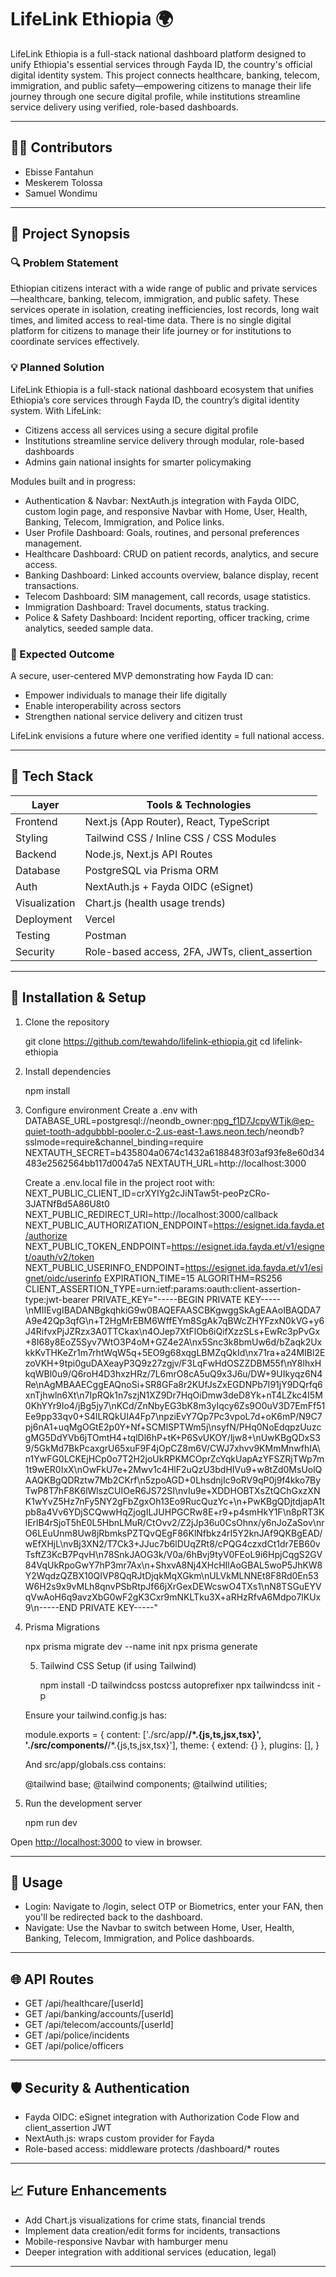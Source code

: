# LifeLink Ethiopia 🌍

LifeLink Ethiopia is a full-stack national dashboard platform designed to unify Ethiopia's essential services through Fayda ID, the country's official digital identity system. This project connects healthcare, banking, telecom, immigration, and public safety—empowering citizens to manage their life journey through one secure digital profile, while institutions streamline service delivery using verified, role-based dashboards.

---

## 🧑‍💻 Contributors

* Ebisse Fantahun
* Meskerem Tolossa
* Samuel Wondimu

---

## 📜 Project Synopsis

### 🔍 Problem Statement

Ethiopian citizens interact with a wide range of public and private services—healthcare, banking, telecom, immigration, and public safety. These services operate in isolation, creating inefficiencies, lost records, long wait times, and limited access to real-time data. There is no single digital platform for citizens to manage their life journey or for institutions to coordinate services effectively.

### 💡 Planned Solution

LifeLink Ethiopia is a full-stack national dashboard ecosystem that unifies Ethiopia’s core services through Fayda ID, the country’s digital identity system. With LifeLink:

* Citizens access all services using a secure digital profile
* Institutions streamline service delivery through modular, role-based dashboards
* Admins gain national insights for smarter policymaking

Modules built and in progress:

* Authentication & Navbar: NextAuth.js integration with Fayda OIDC, custom login page, and responsive Navbar with Home, User, Health, Banking, Telecom, Immigration, and Police links.
* User Profile Dashboard: Goals, routines, and personal preferences management.
* Healthcare Dashboard: CRUD on patient records, analytics, and secure access.
* Banking Dashboard: Linked accounts overview, balance display, recent transactions.
* Telecom Dashboard: SIM management, call records, usage statistics.
* Immigration Dashboard: Travel documents, status tracking.
* Police & Safety Dashboard: Incident reporting, officer tracking, crime analytics, seeded sample data.

### 🎯 Expected Outcome

A secure, user-centered MVP demonstrating how Fayda ID can:

* Empower individuals to manage their life digitally
* Enable interoperability across sectors
* Strengthen national service delivery and citizen trust

LifeLink envisions a future where one verified identity = full national access.

---

## 🧰 Tech Stack

| Layer             | Tools & Technologies                            |
| ----------------- | ----------------------------------------------- |
| Frontend      | Next.js (App Router), React, TypeScript         |
| Styling       | Tailwind CSS / Inline CSS / CSS Modules         |
| Backend       | Node.js, Next.js API Routes                     |
| Database      | PostgreSQL via Prisma ORM                       |
| Auth          | NextAuth.js + Fayda OIDC (eSignet)              |
| Visualization | Chart.js (health usage trends)                  |
| Deployment    | Vercel                                          |
| Testing       | Postman                                         |
| Security      | Role-based access, 2FA, JWTs, client\_assertion |

---

## 🚀 Installation & Setup

1. Clone the repository

      git clone https://github.com/tewahdo/lifelink-ethiopia.git
   cd lifelink-ethiopia
   

2. Install dependencies

      npm install
   

3. Configure environment
   Create a .env with
   DATABASE_URL=postgresql://neondb_owner:npg_f1D7JcpyWTjk@ep-quiet-tooth-adgubbbl-pooler.c-2.us-east-1.aws.neon.tech/neondb?sslmode=require&channel_binding=require
NEXTAUTH_SECRET=b435804a0674c1432a6188483f03af93fe8e60d34483e2562564bb117d0047a5
NEXTAUTH_URL=http://localhost:3000
   

   Create a .env.local file in the project root with:   
NEXT_PUBLIC_CLIENT_ID=crXYIYg2cJiNTaw5t-peoPzCRo-3JATNfBd5A86U8t0
NEXT_PUBLIC_REDIRECT_URI=http://localhost:3000/callback
NEXT_PUBLIC_AUTHORIZATION_ENDPOINT=https://esignet.ida.fayda.et/authorize
NEXT_PUBLIC_TOKEN_ENDPOINT=https://esignet.ida.fayda.et/v1/esignet/oauth/v2/token
NEXT_PUBLIC_USERINFO_ENDPOINT=https://esignet.ida.fayda.et/v1/esignet/oidc/userinfo
EXPIRATION_TIME=15
ALGORITHM=RS256
CLIENT_ASSERTION_TYPE=urn:ietf:params:oauth:client-assertion-type:jwt-bearer
PRIVATE_KEY="-----BEGIN PRIVATE KEY-----\nMIIEvgIBADANBgkqhkiG9w0BAQEFAASCBKgwggSkAgEAAoIBAQDA7A9e42Qp3qfG\n+T2HgMrEBM6WffEYm8SgAk7qBWcZHYFzxN0kVG+y6J4RifvxPjJZRzx3A0TTCkax\n4OJep7XtFlOb6iQifXzzSLs+EwRc3pPvGx+8I68y8EoZ5Syv7WtO3P4oM+GZ4e2A\nx5Snc3k8bmUw6d/bZaqk2UxkkKvTHKeZr1m7rhtWqW5q+5EO9g68xqgLBMZqQkId\nx71ra+a24MIBl2EzoVKH+9tpi0guDAXeayP3Q9z27zgjv/F3LqFwHdOSZZDBM55f\nY8lhxHkqWBl0u9/Q6roH4D3hxzHRz/7L6mrO8cA5uQ9x3J6u/DW+9UIkyqz6N4Re\nAgMBAAECggEAQnoSi+SR8GFa8r2KUfJsZxEGDNPb7I91jY9DQrfq6xnTjhwln6Xt\n7IpRQk1n7szjN1XZ9Dr7HqOiDmw3deD8Yk+nT4LZkc4I5M0KhYYr9Io4/jBg5jy7\nKCd/ZnNbyEG3bK8m3yIqcy6Zs9O0uV3D7EmFf51Ee9pp33qv0+S4lLRQkUIA4Fp7\npziEvY7Qp7Pc3vpoL7d+oK6mP/N9C7pj6nA1+uqMgOGtE2p0Y+Nf+SCMlSPTWm5j\nsyfN/PHq0NoEdqpzUuzcgMG5DdYVb6jTOmtH4+tqlDl6hP+tK+P6SvUKOY/ljw8+\nUwKBgQDxS39/5GkMd7BkPcaxgrU65xuF9F4jOpCZ8m6V/CWJ7xhvv9KMmMnwfhIA\n1YwFG0LCKEjHCp0o7T2H2joUkRPKMCOprZcYqkUapAzYFSZRjTWp7m1t9wER0IxX\nOwFkU7e+2Mwv1c4HlF2uQzU3bdHIVu9+w8tZd0MsUolQAAQKBgQDRztw7Mb2CKrf\n5zpoAGD+0LhsdnjIc9oRV9qP0j9f4kko7ByTwP8T7hF8K6lWlszCUIOeR6JS72SI\nvIu9e+XDDHOBTXsZtQChGxzXNK1wYvZ5Hz7nFy5NY2gFbZgxOh13Eo9RucQuzYc+\n+PwKBgQDjtdjapA1tpb8a4Vv6YDjSCQwwHqZjogILJUHPGCRw8E+r9+p4smHkY1F\n8pRT3KlErlB4rSjoT5hE0L5HbnLMuR/CtOvv2/Z2jJp36u0CsOhnx/y6nJoZaSov\nrO6LEuUnm8Uw8jRbmksPZTQvQEgF86KlNfbkz4rI5Y2knJAf9QKBgEAD/wEfXHjL\nvBj3XN2/T7Ck3+JJuc7b6lDUqZRt8/cPQG4czxdCt1dr7EB60vTsftZ3KcB7PqvH\n78SnkJAOG3k/V0a/6hBvj9tyV0FEoL9i6HpjCqgS2GV84VqUkRpoGwY7hP3mr7Ax\n+ShxvA8Nj4XHcHIlAoGBAL5woP5JhKW8Y2WqdzQZBX10QIVP8QqRJtDjqkMqXGkm\nULVkMLNNEt8F8Rd0En53W6H2s9x9vMLh8qnvPSbRtpJf66jXrGexDEWcswO4TXs1\nN8TSGuEYVqVwAoH6q9avzXbG0wF2gK3Cxr9mNKLTku3X+aRHzRfvA6Mdpo7lKUx9\n-----END PRIVATE KEY-----"


5. Prisma Migrations

      npx prisma migrate dev --name init
   npx prisma generate








   5. Tailwind CSS Setup (if using Tailwind)

      npm install -D tailwindcss postcss autoprefixer
   npx tailwindcss init -p
   

   Ensure your tailwind.config.js has:

      module.exports = {
     content: ['./src/app/**/*.{js,ts,jsx,tsx}', './src/components/**/*.{js,ts,jsx,tsx}'],
     theme: { extend: {} },
     plugins: [],
   }
   

   And src/app/globals.css contains:

      @tailwind base;
   @tailwind components;
   @tailwind utilities;
   

6. Run the development server

      npm run dev
   

Open [http://localhost:3000](http://localhost:3000) to view in browser.

---

## 🔧 Usage

* Login: Navigate to /login, select OTP or Biometrics, enter your FAN, then you'll be redirected back to the dashboard.
* Navigate: Use the Navbar to switch between Home, User, Health, Banking, Telecom, Immigration, and Police dashboards.

---

## 🌐 API Routes

* GET /api/healthcare/[userId]
* GET /api/banking/accounts/[userId]
* GET /api/telecom/accounts/[userId]
* GET /api/police/incidents
* GET /api/police/officers

---

## 🛡 Security & Authentication

* Fayda OIDC: eSignet integration with Authorization Code Flow and client\_assertion JWT
* NextAuth.js: wraps custom provider for Fayda
* Role-based access: middleware protects /dashboard/* routes

---

## 📈 Future Enhancements

* Add Chart.js visualizations for crime stats, financial trends
* Implement data creation/edit forms for incidents, transactions
* Mobile-responsive Navbar with hamburger menu
* Deeper integration with additional services (education, legal)

---

